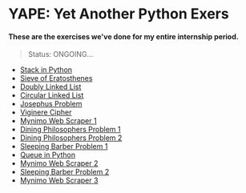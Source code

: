 YAPE: Yet Another Python Exers
==============================

#### These are the exercises we've done for my entire internship period.

> Status: ONGOING...

- [Stack in Python](https://github.com/aldwyn/yape/blob/master/Cabarrubias_Stack.py)
- [Sieve of Eratosthenes](https://github.com/aldwyn/yape/blob/master/Cabarrubias_Sieve.py)
- [Doubly Linked List](https://github.com/aldwyn/yape/blob/master/Cabarrubias_DoublyLinkedList.py)
- [Circular Linked List](https://github.com/aldwyn/yape/blob/master/Cabarrubias_CircularLinkedList.py)
- [Josephus Problem](https://github.com/aldwyn/yape/blob/master/Cabarrubias_Josephus.py)
- [Viginere Cipher](https://github.com/aldwyn/yape/blob/master/Cabarrubias_Josephus.py)
- [Mynimo Web Scraper 1](https://github.com/aldwyn/yape/blob/master/Cabarrubias_Scraper.py)
- [Dining Philosophers Problem 1](https://github.com/aldwyn/yape/blob/master/Cabarrubias_DiningPhilosophers.py)
- [Dining Philosophers Problem 2](https://github.com/aldwyn/yape/blob/master/Cabarrubias_DiningPhilosophers_2.py)
- [Sleeping Barber Problem 1](https://github.com/aldwyn/yape/blob/master/Cabarrubias_SleepingBarber.py)
- [Queue in Python](https://github.com/aldwyn/yape/blob/master/Cabarrubias_Queue.py)
- [Mynimo Web Scraper 2](https://github.com/aldwyn/yape/blob/master/Cabarrubias_ScraperProcessBased.py)
- [Sleeping Barber Problem 2](https://github.com/aldwyn/yape/blob/master/Cabarrubias_SleepingBarber_2.py)
- [Mynimo Web Scraper 3](https://github.com/aldwyn/yape/blob/master/Cabarrubias_ScraperWithSplinter.py)
